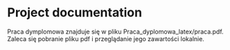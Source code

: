 # Project documentation
Praca dymplomowa znajduje się w pliku Praca_dyplomowa_latex/praca.pdf. Zaleca się pobranie pliku pdf i przeglądanie jego zawartości lokalnie.
